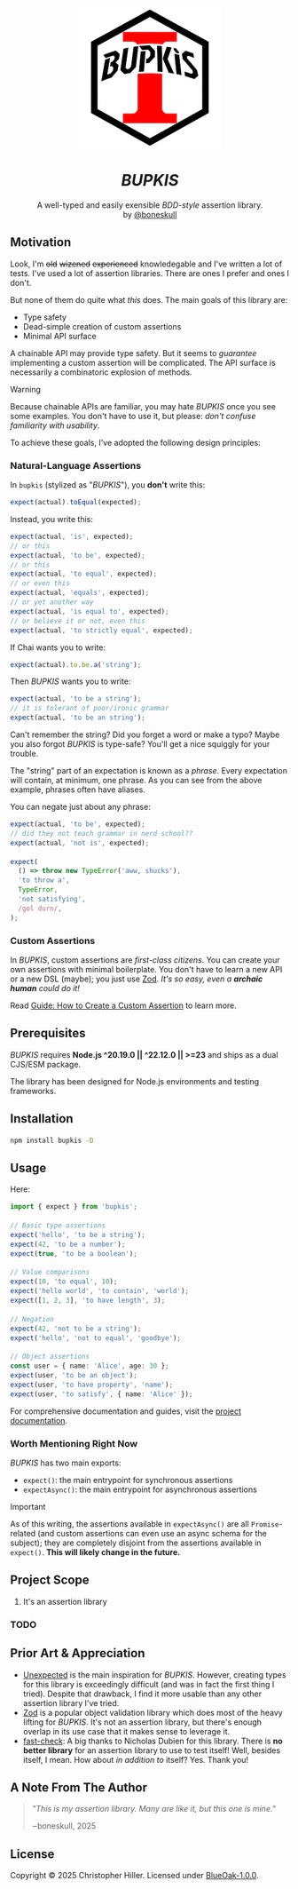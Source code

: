 <p align="center">
  <img src="https://github.com/boneskull/bupkis/blob/main/assets/bupkis-logo-256.png" width="256px" align="center" alt="BUPKIS logo"/>
  <h1 align="center"><em><span class="federo-caps">BUPKIS<span></em></h1>
  <p align="center">
    A well-typed and easily exensible <em>BDD-style</em> assertion library.
    <br/>
    by <a href="https://github.com/boneskull">@boneskull</a>
  </p>
</p>

## Motivation

Look, I'm ~~old~~ ~~wizened~~ ~~experienced~~ knowledegable and I've written a lot of tests. I've used a lot of assertion libraries. There are ones I prefer and ones I don't.

But none of them do quite what _this_ does. The main goals of this library are:

- Type safety
- Dead-simple creation of custom assertions
- Minimal API surface

A chainable API may provide type safety. But it seems to _guarantee_ implementing a custom assertion will be complicated. The API surface is necessarily a combinatoric explosion of methods.

> [!WARNING]
>
> Because chainable APIs are familiar, you may hate _BUPKIS_ once you see some examples. You don't have to use it, but please: _don't confuse familiarity with usability_.

To achieve these goals, I've adopted the following design principles:

### Natural-Language Assertions

In `bupkis` (stylized as "_BUPKIS_"), you **don't** write this:

```js
expect(actual).toEqual(expected);
```

Instead, you write this:

```js
expect(actual, 'is', expected);
// or this
expect(actual, 'to be', expected);
// or this
expect(actual, 'to equal', expected);
// or even this
expect(actual, 'equals', expected);
// or yet another way
expect(actual, 'is equal to', expected);
// or believe it or not, even this
expect(actual, 'to strictly equal', expected);
```

If Chai wants you to write:

```js
expect(actual).to.be.a('string');
```

Then _BUPKIS_ wants you to write:

```js
expect(actual, 'to be a string');
// it is tolerant of poor/ironic grammar
expect(actual, 'to be an string');
```

Can't remember the string? Did you forget a word or make a typo? Maybe you also forgot _BUPKIS_ is type-safe? You'll get a nice squiggly for your trouble.

The "string" part of an expectation is known as a _phrase_. Every expectation will contain, at minimum, one phrase. As you can see from the above example, phrases often have aliases.

You can negate just about any phrase:

```js
expect(actual, 'to be', expected);
// did they not teach grammar in nerd school??
expect(actual, 'not is', expected);

expect(
  () => throw new TypeError('aww, shucks'),
  'to throw a',
  TypeError,
  'not satisfying',
  /gol durn/,
);
```

### Custom Assertions

In _BUPKIS_, custom assertions are _first-class citizens_. You can create your own assertions with minimal boilerplate. You don't have to learn a new API or a new DSL (maybe); you just use [Zod][]. _It's so easy, even a **archaic human** could do it!_

Read [Guide: How to Create a Custom Assertion](https://boneskull.github.io/bupkis/documents/Guides.How_to_Create_a_Custom_Assertion) to learn more.

## Prerequisites

_BUPKIS_ requires **Node.js ^20.19.0 || ^22.12.0 || >=23** and ships as a dual CJS/ESM package.

The library has been designed for Node.js environments and testing frameworks.

## Installation

```bash
npm install bupkis -D
```

## Usage

Here:

```ts
import { expect } from 'bupkis';

// Basic type assertions
expect('hello', 'to be a string');
expect(42, 'to be a number');
expect(true, 'to be a boolean');

// Value comparisons
expect(10, 'to equal', 10);
expect('hello world', 'to contain', 'world');
expect([1, 2, 3], 'to have length', 3);

// Negation
expect(42, 'not to be a string');
expect('hello', 'not to equal', 'goodbye');

// Object assertions
const user = { name: 'Alice', age: 30 };
expect(user, 'to be an object');
expect(user, 'to have property', 'name');
expect(user, 'to satisfy', { name: 'Alice' });
```

For comprehensive documentation and guides, visit the [project documentation](https://boneskull.github.io/bupkis/).

### Worth Mentioning Right Now

_BUPKIS_ has two main exports:

- `expect()`: the main entrypoint for synchronous assertions
- `expectAsync()`: the main entrypoint for asynchronous assertions

> [!IMPORTANT]
>
> As of this writing, the assertions available in `expectAsync()` are all `Promise`-related (and custom assertions can even use an async schema for the subject); they are completely disjoint from the assertions available in `expect()`. **This will likely change in the future.**

## Project Scope

1. It's an assertion library

### TODO

## Prior Art & Appreciation

- [Unexpected][] is the main inspiration for _BUPKIS_. However, creating types for this library is exceedingly difficult (and was in fact the first thing I tried). Despite that drawback, I find it more usable than any other assertion library I've tried.
- [Zod][] is a popular object validation library which does most of the heavy lifting for _BUPKIS_. It's not an assertion library, but there's enough overlap in its use case that it makes sense to leverage it.
- [fast-check][]: A big thanks to Nicholas Dubien for this library. There is **no better library** for an assertion library to use to test itself! Well, besides itself, I mean. How about _in addition to_ itself? Yes. Thank you!

## A Note From The Author

> _"This is my assertion library. Many are like it, but this one is mine."_
>
> ‒boneskull, 2025

## License

Copyright © 2025 Christopher Hiller. Licensed under [BlueOak-1.0.0](https://blueoakcouncil.org/license/1.0.0).

[zod]: https://zod.dev
[unexpected]: https://unexpected.js.org
[fast-check]: https://fast-check.dev
